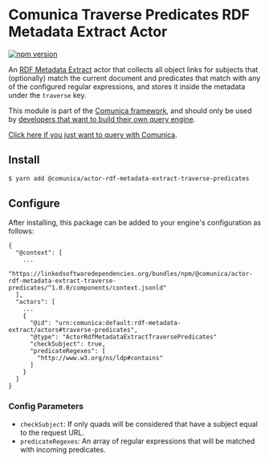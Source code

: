 # Comunica Traverse Predicates RDF Metadata Extract Actor

[![npm version](https://badge.fury.io/js/%40comunica%2Factor-rdf-metadata-extract-traverse-predicates.svg)](https://www.npmjs.com/package/@comunica/actor-rdf-metadata-extract-traverse-predicates)

An [RDF Metadata Extract](https://github.com/comunica/comunica/tree/master/packages/bus-rdf-metadata-extract) actor that
collects all object links for subjects that (optionally) match the current document
and predicates that match with any of the configured regular expressions, 
and stores it inside the metadata under the `traverse` key.

This module is part of the [Comunica framework](https://github.com/comunica/comunica),
and should only be used by [developers that want to build their own query engine](https://comunica.dev/docs/modify/).

[Click here if you just want to query with Comunica](https://comunica.dev/docs/query/).

## Install

```bash
$ yarn add @comunica/actor-rdf-metadata-extract-traverse-predicates
```

## Configure

After installing, this package can be added to your engine's configuration as follows:
```text
{
  "@context": [
    ...
    "https://linkedsoftwaredependencies.org/bundles/npm/@comunica/actor-rdf-metadata-extract-traverse-predicates/^1.0.0/components/context.jsonld"  
  ],
  "actors": [
    ...
    {
      "@id": "urn:comunica:default:rdf-metadata-extract/actors#traverse-predicates",
      "@type": "ActorRdfMetadataExtractTraversePredicates"
      "checkSubject": true,
      "predicateRegexes": [
        "http://www.w3.org/ns/ldp#contains"
      ]
    }
  ]
}
```

### Config Parameters

* `checkSubject`: If only quads will be considered that have a subject equal to the request URL.
* `predicateRegexes`: An array of regular expressions that will be matched with incoming predicates.

